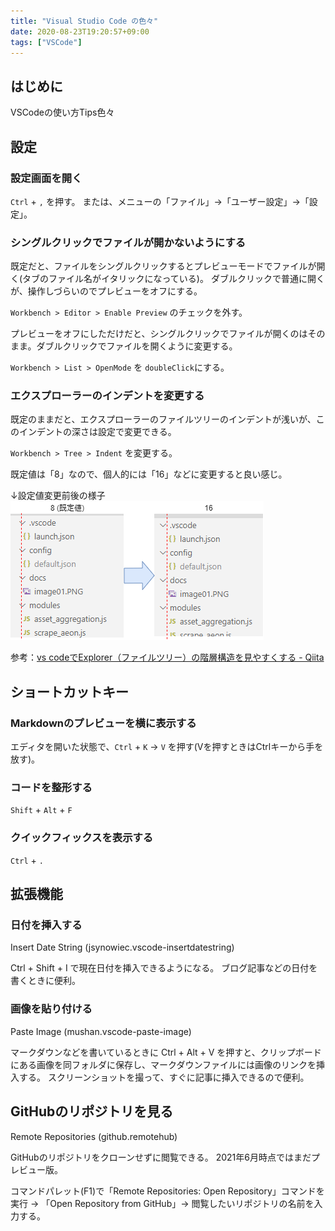 ```yaml
---
title: "Visual Studio Code の色々"
date: 2020-08-23T19:20:57+09:00
tags: ["VSCode"]
---
```


## はじめに
VSCodeの使い方Tips色々

## 設定

### 設定画面を開く
`Ctrl` + `,` を押す。
または、メニューの「ファイル」→「ユーザー設定」→「設定」。

### シングルクリックでファイルが開かないようにする
既定だと、ファイルをシングルクリックするとプレビューモードでファイルが開く(タブのファイル名がイタリックになっている)。
ダブルクリックで普通に開くが、操作しづらいのでプレビューをオフにする。

`Workbench > Editor > Enable Preview` のチェックを外す。

プレビューをオフにしただけだと、シングルクリックでファイルが開くのはそのまま。ダブルクリックでファイルを開くように変更する。

`Workbench > List > OpenMode` を `doubleClick`にする。

### エクスプローラーのインデントを変更する
既定のままだと、エクスプローラーのファイルツリーのインデントが浅いが、このインデントの深さは設定で変更できる。

`Workbench > Tree > Indent` を変更する。

既定値は「8」なので、個人的には「16」などに変更すると良い感じ。  

↓設定値変更前後の様子  
![](2020-08-23-19-23-29.png)

参考：[vs codeでExplorer（ファイルツリー）の階層構造を見やすくする - Qiita](https://qiita.com/toriiico/items/3070bac14946168be1ce)

## ショートカットキー

### Markdownのプレビューを横に表示する
エディタを開いた状態で、`Ctrl` + `K` → `V` を押す(Vを押すときはCtrlキーから手を放す)。

### コードを整形する
`Shift` + `Alt` + `F`

### クイックフィックスを表示する
`Ctrl` + `.`

## 拡張機能

### 日付を挿入する 
Insert Date String (jsynowiec.vscode-insertdatestring)

Ctrl + Shift + I で現在日付を挿入できるようになる。
ブログ記事などの日付を書くときに便利。

### 画像を貼り付ける
Paste Image (mushan.vscode-paste-image)

マークダウンなどを書いているときに Ctrl + Alt + V を押すと、クリップボードにある画像を同フォルダに保存し、マークダウンファイルには画像のリンクを挿入する。
スクリーンショットを撮って、すぐに記事に挿入できるので便利。

## GitHubのリポジトリを見る
Remote Repositories (github.remotehub)

GitHubのリポジトリをクローンせずに閲覧できる。
2021年6月時点ではまだプレビュー版。

コマンドパレット(F1)で「Remote Repositories: Open Repository」コマンドを実行 → 「Open Repository from GitHub」→ 閲覧したいリポジトリの名前を入力する。
